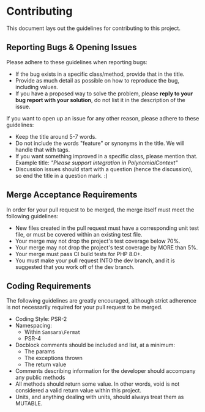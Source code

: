 # Contributing

This document lays out the guidelines for contributing to this project.

## Reporting Bugs & Opening Issues

Please adhere to these guidelines when reporting bugs:

- If the bug exists in a specific class/method, provide that in the title.
- Provide as much detail as possible on how to reproduce the bug, including values.
- If you have a proposed way to solve the problem, please **reply to your bug report with your solution**, do not list it in the description of the issue.

If you want to open up an issue for any other reason, please adhere to these guidelines:

- Keep the title around 5-7 words.
- Do not include the words "feature" or synonyms in the title. We will handle that with tags.
- If you want something improved in a specific class, please mention that. Example title: *"Please support integration in PolynomialContext"*
- Discussion issues should start with a question (hence the discussion), so end the title in a question mark. :)

## Merge Acceptance Requirements

In order for your pull request to be merged, the merge itself must meet the following guidelines:

- New files created in the pull request must have a corresponding unit test file, or must be covered within an existing test file.
- Your merge may not drop the project's test coverage below 70%.
- Your merge may not drop the project's test coverage by MORE than 5%.
- Your merge must pass CI build tests for PHP 8.0+.
- You must make your pull request INTO the dev branch, and it is suggested that you work off of the dev branch.

## Coding Requirements

The following guidelines are greatly encouraged, although strict adherence is not necessarily required for your pull request to be merged.

- Coding Style: PSR-2
- Namespacing:
  - Within `Samsara\Fermat`
  - PSR-4
- Docblock comments should be included and list, at a minimum:
  - The params
  - The exceptions thrown
  - The return value
- Comments describing information for the developer should accompany any public methods
- All methods should return some value. In other words, void is not considered a valid return value within this project.
- Units, and anything dealing with units, should always treat them as MUTABLE.
